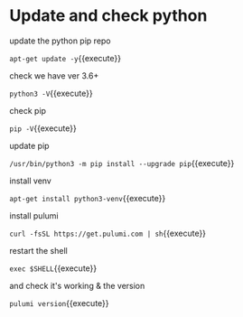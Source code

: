 # Update and check python

update the python pip repo

`apt-get update -y`{{execute}}

check we have ver 3.6+

`python3 -V`{{execute}}

check pip 

`pip -V`{{execute}}

update pip

`/usr/bin/python3 -m pip install --upgrade pip`{{execute}}

install venv

`apt-get install python3-venv`{{execute}}

install pulumi

`curl -fsSL https://get.pulumi.com | sh`{{execute}}

restart the shell

`exec $SHELL`{{execute}}

and check it's working & the version

`pulumi version`{{execute}}

